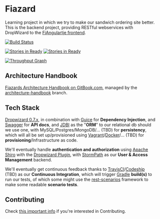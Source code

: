 Fiazard
=======

Learning project in which we try to make our sandwich ordering site better. This is the backend project, providing RESTful webservices with DropWizard to the [FiAngulartje frontend](https://github.com/SoftwareSandbox/FiAngulartje).

[![Build Status](https://travis-ci.org/SoftwareSandbox/Fiazard.svg?branch=master)](https://travis-ci.org/SoftwareSandbox/Fiazard)

[![Stories in Ready](https://badge.waffle.io/softwaresandbox/fiazard.svg?label=ready&title=Ready)](http://waffle.io/softwaresandbox/fiazard)
[![Stories in Ready](https://badge.waffle.io/softwaresandbox/fiazard.svg?label=in%20progress&title=In%20Progress)](http://waffle.io/softwaresandbox/fiazard)

[![Throughput Graph](https://graphs.waffle.io/softwaresandbox/fiazard/throughput.svg)](https://waffle.io/softwaresandbox/fiazard/metrics)

## Architecture Handbook
[Fiazards Architecture Handbook on GitBook.com](https://www.gitbook.com/book/sch3lp/fiazard-arch-handbook), managed by the [architecture-handbook](https://github.com/SoftwareSandbox/Fiazard/tree/architecture-handbook) branch.

## Tech Stack
[Dropwizard 0.7.x](http://dropwizard.io/), in combination with 
[Guice](https://github.com/HubSpot/dropwizard-guice) for **Dependency Injection**, and
[Swagger](http://swagger.io/) for **API docs**, and
[JDBI](http://jdbi.org/) as the "**ORM**" to our relational db should we use one, with 
MySQL/Postgres/MongoDB/... (TBD) for **persistency**, 
which will all be set up/provisioned using
[Vagrant](https://www.vagrantup.com/)/[Docker](https://www.docker.com/)/... (TBD) for **provisioning**/Infrastructure as code.

We'll eventually handle **authentication and authorization** using
[Apache Shiro](http://shiro.apache.org/) with the [Dropwizard Plugin](https://github.com/silb/dropwizard-shiro), with
[StormPath](https://stormpath.com/) as our **User & Access Management** backend.


We'll eventually get continuous feedback thanks to
[TravisCI](https://travis-ci.org/)/[Codeship](http://codeship.io/) (TBD) as our **Continuous Integration**, which will trigger
[Gradle](http://www.gradle.org/) **build(s)** to run our tests, of which some might use
the [rest-scenarios](https://github.com/cegeka/rest-scenarios) framework to make some readable **scenario tests**.

## Contributing
Check [this important info](CONTRIBUTE.md) if you're interested in Contributing.
